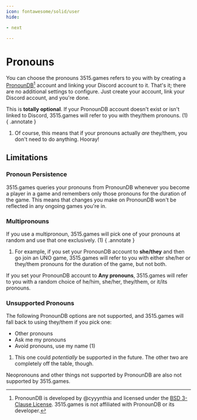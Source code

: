```yaml
---
icon: fontawesome/solid/user
hide:

- next

---
```


# Pronouns

You can choose the pronouns 3515.games refers to you with by creating a [PronounDB](https://pronoundb.org)[^1] account
and linking your Discord account to it. That's it; there are no additional settings to configure. Just create your
account, link your Discord account, and you're done.

This is **totally optional**. If your PronounDB account doesn't exist or isn't linked to Discord, 3515.games will
refer to you with they/them pronouns. (1)
{ .annotate }

1. Of course, this means that if your pronouns actually *are* they/them, you don't need to do anything. Hooray!

## Limitations

### Pronoun Persistence

3515.games queries your pronouns from PronounDB whenever you become a player in a game and remembers only those pronouns
for the duration of the game. This means that changes you make on PronounDB won't be reflected in any ongoing games
you're in.

### Multipronouns

If you use a multipronoun, 3515.games will pick one of your pronouns at random and use that one exclusively. (1)
{ .annotate }

1. For example, if you set your PronounDB account to **she/they** and then go join an UNO game, 3515.games will refer
   to you with either she/her or they/them pronouns for the duration of the game, but not both.

If you set your PronounDB account to **Any pronouns**, 3515.games will refer to you with a random choice of he/him,
she/her, they/them, or it/its pronouns.

### Unsupported Pronouns

<div class="annotate" markdown>

The following PronounDB options are not supported, and 3515.games will fall back to using they/them if you pick one:

- Other pronouns
- Ask me my pronouns
- Avoid pronouns, use my name (1)

</div>

1. This one could *potentially* be supported in the future. The other two are completely off the table, though.

Neopronouns and other things not supported by PronounDB are also not supported by 3515.games.

[^1]: PronounDB is developed by @cyyynthia and licensed under
the [BSD 3-Clause License](https://github.com/cyyynthia/pronoundb.org/blob/mistress/LICENSE). 3515.games is not
affiliated with PronounDB or its developer.